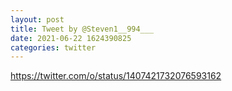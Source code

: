 ```yaml
--- 
layout: post 
title: Tweet by @Steven1__994___ 
date: 2021-06-22 1624390825 
categories: twitter 
--- 
```

https://twitter.com/o/status/1407421732076593162